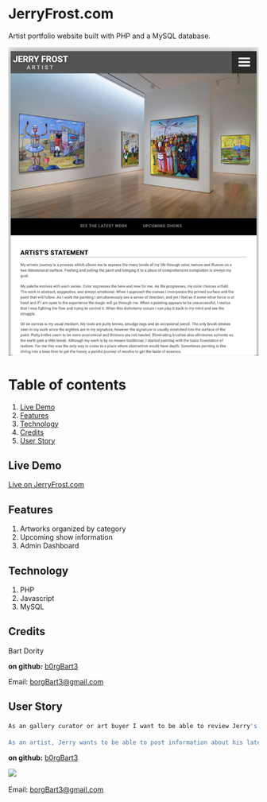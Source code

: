# JerryFrost.com
Artist portfolio website built with PHP and a MySQL database.

![screenshot.jpg](screenshot.jpg)
# Table of contents
1. [Live Demo](#Live_Demo)
2. [Features](#Features)
3. [Technology](#Technology)
4. [Credits](#Credits)
5. [User Story](#User_Story)

<a name="Live_Demo"></a>
## Live Demo
<a href="https://jerryfrost.com/">Live on JerryFrost.com</a>

<a name="Features"></a>
## Features
1. Artworks organized by category
2. Upcoming show information
3. Admin Dashboard

<a name="Technology"></a>
## Technology
1. PHP
2.  Javascript
3.  MySQL

<a name="Credits"></a>
## Credits
Bart Dority

**on github:** <a href='github.com/b0rgBart3, Kionling'>b0rgBart3</a>


Email: borgBart3@gmail.com
<a name="User_Story"></a>
## User Story
```sh
As an gallery curator or art buyer I want to be able to review Jerry's most recent work, and also to be able to easily review his older work by cateogry.

As an artist, Jerry wants to be able to post information about his latest shows, and his latest works, and to have a running catalog of all of his work.
```

**on github:** <a href='github.com/b0rgBart3'>b0rgBart3</a>

[![](https://github.com/b0rgBart3.png?size=90)](https://github.com/remarkablemark)

Email: borgBart3@gmail.com

